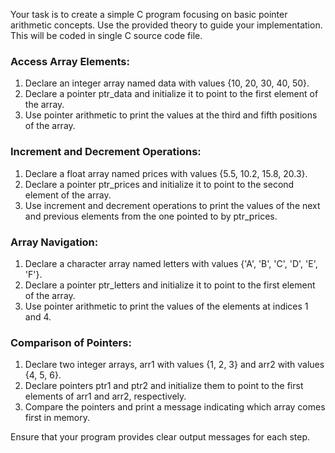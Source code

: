 Your task is to create a simple C program focusing on basic pointer arithmetic concepts. 
Use the provided theory to guide your implementation. This will be coded in single C source code file.

### Access Array Elements:

1. Declare an integer array named data with values {10, 20, 30, 40, 50}.
2. Declare a pointer ptr_data and initialize it to point to the first element of the array.
3. Use pointer arithmetic to print the values at the third and fifth positions of the array.

### Increment and Decrement Operations:

1. Declare a float array named prices with values {5.5, 10.2, 15.8, 20.3}.
2. Declare a pointer ptr_prices and initialize it to point to the second element of the array.
3. Use increment and decrement operations to print the values of the next and previous elements from the one pointed to by ptr_prices.

### Array Navigation:

1. Declare a character array named letters with values {'A', 'B', 'C', 'D', 'E', 'F'}.
2. Declare a pointer ptr_letters and initialize it to point to the first element of the array.
3. Use pointer arithmetic to print the values of the elements at indices 1 and 4.

### Comparison of Pointers:

1. Declare two integer arrays, arr1 with values {1, 2, 3} and arr2 with values {4, 5, 6}.
2. Declare pointers ptr1 and ptr2 and initialize them to point to the first elements of arr1 and arr2, respectively.
3. Compare the pointers and print a message indicating which array comes first in memory.

Ensure that your program provides clear output messages for each step.
